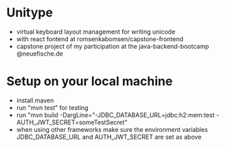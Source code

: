# Unitype
* virtual keyboard layout management for writing unicode
* with react fontend at romsenkabomsen/capstone-frontend
* capstone project of my participation at the java-backend-bootcamp @neuefische.de

# Setup on your local machine
* install maven
* run "mvn test" for testing
* run "mvn build -DargLine="-JDBC_DATABASE_URL=jdbc:h2:mem:test -AUTH_JWT_SECRET=someTestSecret"
* when using other frameworks make sure the environment variables JDBC_DATABASE_URL and AUTH_JWT_SECRET are set as above
